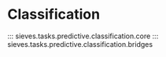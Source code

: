 # Classification

::: sieves.tasks.predictive.classification.core
::: sieves.tasks.predictive.classification.bridges